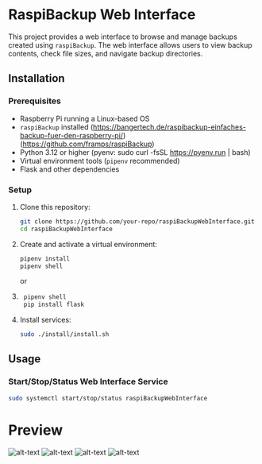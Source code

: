 # RaspiBackup Web Interface

This project provides a web interface to browse and manage backups created using `raspiBackup`. The web interface allows users to view backup contents, check file sizes, and navigate backup directories.

## Installation

### Prerequisites
- Raspberry Pi running a Linux-based OS
- `raspiBackup` installed (https://bangertech.de/raspibackup-einfaches-backup-fuer-den-raspberry-pi/) (https://github.com/framps/raspiBackup)
- Python 3.12 or higher (pyenv: sudo curl -fsSL https://pyenv.run | bash)
- Virtual environment tools (`pipenv` recommended)
- Flask and other dependencies

### Setup
1. Clone this repository:
   ```sh
   git clone https://github.com/your-repo/raspiBackupWebInterface.git
   cd raspiBackupWebInterface
   ```
   
2. Create and activate a virtual environment:
    ```sh
    pipenv install
    pipenv shell
    ```
   or
3. 
   ```sh
    pipenv shell
    pip install flask
    ```

3. Install services:
   ```sh
   sudo ./install/install.sh
   ```

## Usage
   ### Start/Stop/Status Web Interface Service
   ```sh
   sudo systemctl start/stop/status raspiBackupWebInterface
   ```

   

# Preview
![alt-text](https://i.imgur.com/I8zZOVP.png)
![alt-text](https://i.imgur.com/qxtmelj.png)
![alt-text](https://i.imgur.com/VULDbG2.png)
![alt-text](https://i.imgur.com/dIFSjPk.png)
